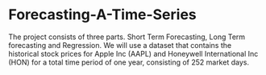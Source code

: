 # Forecasting-A-Time-Series
The project consists of three parts. Short Term Forecasting, Long Term forecasting and Regression. We will use a dataset that contains the historical stock prices for Apple Inc (AAPL) and Honeywell International Inc (HON) for a total time period of one year, consisting of 252 market days.
